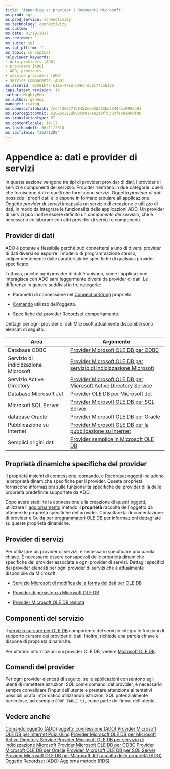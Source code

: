 ```yaml
---
title: 'Appendice a: provider | Documenti Microsoft'
ms.prod: sql
ms.prod_service: connectivity
ms.technology: connectivity
ms.custom: ''
ms.date: 01/19/2017
ms.reviewer: ''
ms.suite: sql
ms.tgt_pltfrm: ''
ms.topic: conceptual
helpviewer_keywords:
- data providers [ADO]
- providers [ADO]
- ADO, providers
- service providers [ADO]
- service components [ADO]
ms.assetid: e2581b47-b11e-4e1e-b96c-d39c77c5b48a
caps.latest.revision: 14
author: MightyPen
ms.author: genemi
manager: craigg
ms.openlocfilehash: 7cd4f36537158452eee32a92bd5544acc0956a91
ms.sourcegitcommit: 62826c291db93c9017ae219f75c3cfeb8140bf06
ms.translationtype: MT
ms.contentlocale: it-IT
ms.lasthandoff: 06/11/2018
ms.locfileid: "35271280"
---
```

# <a name="appendix-a-data-and-service-providers"></a>Appendice a: dati e provider di servizi
In questa sezione vengono tre tipi di provider: provider di dati, i provider di servizi e componenti del servizio. Provider rientrano in due categorie: quelli che forniscono dati e quelli che forniscono servizi. Oggetto *provider di dati* possiede i propri dati e lo espone in formato tabulare all'applicazione. Oggetto *provider di servizi* incapsula un servizio di creazione e utilizzo di dati, in modo da integrare le funzionalità delle applicazioni ADO. Un provider di servizi può inoltre essere definito un *componente del servizio*, che è necessario collaborare con altri provider di servizi o componenti.

## <a name="data-providers"></a>Provider di dati
 ADO è potente e flessibile perché può connettersi a uno di diversi provider di dati diversi ed esporre il modello di programmazione stesso, indipendentemente dalle caratteristiche specifiche di qualsiasi provider specificato.

 Tuttavia, poiché ogni provider di dati è univoco, come l'applicazione interagisca con ADO sarà leggermente diversi da provider di dati. Le differenze in genere suddivisi in tre categorie:

-   Parametri di connessione nel [ConnectionString](../../../ado/reference/ado-api/connectionstring-property-ado.md) proprietà.

-   [Comando](../../../ado/reference/ado-api/command-object-ado.md) utilizzo dell'oggetto.

-   Specifiche del provider [Recordset](../../../ado/reference/ado-api/recordset-object-ado.md) comportamento.

 Dettagli per ogni provider di dati Microsoft attualmente disponibili sono elencati di seguito.

|Area|Argomento|
|----------|-----------|
|Database ODBC|[Provider Microsoft OLE DB per ODBC](../../../ado/guide/appendixes/microsoft-ole-db-provider-for-odbc.md)|
|Servizio di indicizzazione Microsoft|[Provider Microsoft OLE DB per servizio di indicizzazione Microsoft](../../../ado/guide/appendixes/microsoft-ole-db-provider-for-microsoft-indexing-service.md)|
|Servizio Active Directory|[Provider Microsoft OLE DB per Microsoft Active Directory Service](../../../ado/guide/appendixes/microsoft-ole-db-provider-for-microsoft-active-directory-service.md)|
|Database Microsoft Jet|[Provider OLE DB per Microsoft Jet](../../../ado/guide/appendixes/microsoft-ole-db-provider-for-microsoft-jet.md)|
|Microsoft SQL Server|[Provider Microsoft OLE DB per SQL Server](../../../ado/guide/appendixes/microsoft-ole-db-provider-for-sql-server.md)|
|database Oracle|[Provider Microsoft OLE DB per Oracle](../../../ado/guide/appendixes/microsoft-ole-db-provider-for-oracle.md)|
|Pubblicazione su Internet|[Provider Microsoft OLE DB per la pubblicazione su Internet](../../../ado/guide/appendixes/microsoft-ole-db-provider-for-internet-publishing.md)|
|Semplici origini dati|[Provider semplice in Microsoft OLE DB](../../../ado/guide/appendixes/microsoft-ole-db-simple-provider.md)|

## <a name="provider-specific-dynamic-properties"></a>Proprietà dinamiche specifiche del provider
 Il [proprietà](../../../ado/reference/ado-api/properties-collection-ado.md) insiemi di [connessione](../../../ado/reference/ado-api/connection-object-ado.md), [comando](../../../ado/reference/ado-api/command-object-ado.md), e [Recordset](../../../ado/reference/ado-api/recordset-object-ado.md) oggetti includono le proprietà dinamiche specifiche per il provider. Queste proprietà forniscono informazioni sulle funzionalità specifiche del provider di là delle proprietà predefinite supportate da ADO.

 Dopo avere stabilito la connessione e la creazione di questi oggetti, utilizzare il [aggiornamento](../../../ado/reference/ado-api/refresh-method-ado.md) metodo il **proprietà** raccolta dell'oggetto da ottenere le proprietà specifiche del provider. Consultare la documentazione di provider e [Guida per programmatori OLE DB](http://msdn.microsoft.com/3c5e2dd5-35e5-4a93-ac3a-3818bb43bbf8) per informazioni dettagliate su queste proprietà dinamiche.

## <a name="service-providers"></a>Provider di servizi
 Per utilizzare un provider di servizi, è necessario specificare una parola chiave. È necessario essere consapevoli delle proprietà dinamiche specifiche del provider associata a ogni provider di servizi. Dettagli specifici dei provider elencati per ogni provider di servizi che è attualmente disponibile da Microsoft:

-   [Servizio Microsoft di modifica della forma dei dati per OLE DB](../../../ado/guide/appendixes/microsoft-data-shaping-service-for-ole-db-ado-service-provider.md)

-   [Provider di persistenza Microsoft OLE DB](../../../ado/guide/appendixes/microsoft-ole-db-persistence-provider-ado-service-provider.md)

-   [Provider Microsoft OLE DB remota](../../../ado/guide/appendixes/microsoft-ole-db-remoting-provider-ado-service-provider.md)

## <a name="service-components"></a>Componenti del servizio
 Il [servizio cursore per OLE DB](../../../ado/guide/appendixes/microsoft-cursor-service-for-ole-db-ado-service-component.md) componente del servizio integra le funzioni di supporto cursore dei provider di dati. Inoltre, richiede una parola chiave e dispone di proprietà dinamiche.

 Per ulteriori informazioni sui provider OLE DB, vedere [Microsoft OLE DB](https://msdn.microsoft.com/library/windows/desktop/ms722784.aspx).

## <a name="provider-commands"></a>Comandi del provider
 Per ogni provider elencati di seguito, se le applicazioni consentono agli utenti di immettere istruzioni SQL come comandi del provider, è necessario sempre convalidare l'input dell'utente e prestare attenzione ai tentativi possibili pirata informatico utilizzando istruzioni SQL potenzialmente pericolose, ad esempio `DROP TABLE t1`, come parte dell'input dell'utente.

## <a name="see-also"></a>Vedere anche
 [Comando oggetto (ADO)](../../../ado/reference/ado-api/command-object-ado.md) [oggetto connessione (ADO)](../../../ado/reference/ado-api/connection-object-ado.md) [Provider Microsoft OLE DB per Internet Publishing](../../../ado/guide/appendixes/microsoft-ole-db-provider-for-internet-publishing.md) [Provider Microsoft OLE DB per Microsoft Active Directory Service ](../../../ado/guide/appendixes/microsoft-ole-db-provider-for-microsoft-active-directory-service.md) [Provider Microsoft OLE DB per servizio di indicizzazione Microsoft](../../../ado/guide/appendixes/microsoft-ole-db-provider-for-microsoft-indexing-service.md) [Provider Microsoft OLE DB per ODBC](../../../ado/guide/appendixes/microsoft-ole-db-provider-for-odbc.md) [Provider Microsoft OLE DB per Oracle](../../../ado/guide/appendixes/microsoft-ole-db-provider-for-oracle.md) [Provider Microsoft OLE DB per SQL Server](../../../ado/guide/appendixes/microsoft-ole-db-provider-for-sql-server.md) [Provider Microsoft OLE DB per Microsoft Jet](../../../ado/guide/appendixes/microsoft-ole-db-provider-for-microsoft-jet.md) [raccolta delle proprietà (ADO)](../../../ado/reference/ado-api/properties-collection-ado.md) [ Oggetto Recordset (ADO)](../../../ado/reference/ado-api/recordset-object-ado.md) [Aggiorna metodo (RDS)](../../../ado/reference/rds-api/refresh-method-rds.md)
